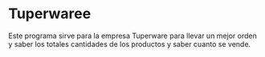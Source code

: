 # Tuperwaree
Este programa sirve para la empresa Tuperware  para llevar un mejor orden y saber los totales cantidades de los productos y saber cuanto se vende.
